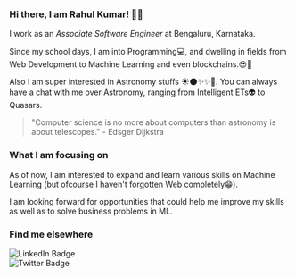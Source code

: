 ### Hi there, I am Rahul Kumar! 👋😃

I work as an *Associate Software Engineer* at Bengaluru, Karnataka.

Since my school days, I am into Programming💻, and dwelling in fields from Web Development to Machine Learning and even blockchains.😎🤩

Also I am super interested in Astronomy stuffs ☀🌑✨✨💫. You can always have a chat with me over Astronomy, ranging from Intelligent ETs👽 to Quasars.

> "Computer science is no more about computers than astronomy is about telescopes." - Edsger Dijkstra

### What I am focusing on

As of now, I am interested to expand and learn various skills on Machine Learning (but ofcourse I haven't forgotten Web completely😁). 

I am looking forward for opportunities that could help me improve my skills as well as to solve business problems in ML.

### Find me elsewhere

![LinkedIn Badge](https://img.shields.io/badge/LinkedIn-blue??style=social&logo=appveyor&link=https://www.linkedin.com/in/rahulkumar082/)  
![Twitter Badge](https://img.shields.io/badge/Twitter-blue??style=social&logo=appveyor&link=https://twitter.com/fireDragon_rk)
